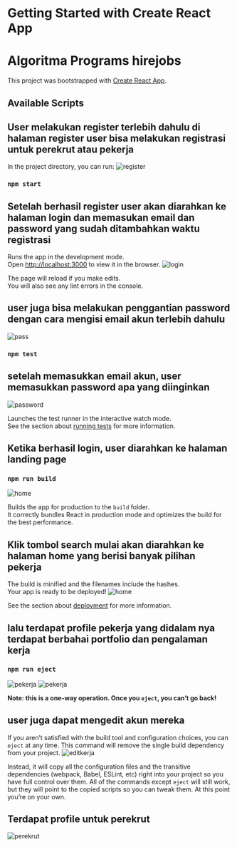 # Getting Started with Create React App
# Algoritma Programs hirejobs

This project was bootstrapped with [Create React App](https://github.com/facebook/create-react-app).

## Available Scripts
## User melakukan register terlebih dahulu di halaman register user bisa melakukan registrasi untuk perekrut atau pekerja

In the project directory, you can run:
![register](https://github.com/aliefabdussalam/week3/blob/main/register%20pekerja%20web.PNG?raw=true)

### `npm start`
## Setelah berhasil register user  akan diarahkan ke halaman login dan memasukan email dan password yang sudah ditambahkan waktu registrasi

Runs the app in the development mode.\
Open [http://localhost:3000](http://localhost:3000) to view it in the browser.
![login](https://github.com/aliefabdussalam/week3/blob/main/login.PNG?raw=true)

The page will reload if you make edits.\
You will also see any lint errors in the console.
## user juga bisa melakukan penggantian password dengan cara mengisi email akun terlebih dahulu
![pass](https://github.com/aliefabdussalam/week3/blob/main/reset%20password%20web.PNG?raw=true)

### `npm test`
## setelah memasukkan email akun, user memasukkan password apa yang diinginkan
![password](https://github.com/aliefabdussalam/week3/blob/main/konfirmasi%20pass%20web.PNG?raw=true)

Launches the test runner in the interactive watch mode.\
See the section about [running tests](https://facebook.github.io/create-react-app/docs/running-tests) for more information.
## Ketika berhasil login, user diarahkan ke halaman landing page 

### `npm run build`
![home](https://github.com/aliefabdussalam/week3/blob/main/konfirmasi%20pass%20web.PNG?raw=true)

Builds the app for production to the `build` folder.\
It correctly bundles React in production mode and optimizes the build for the best performance.
## Klik tombol search mulai akan diarahkan ke halaman home yang berisi banyak pilihan pekerja

The build is minified and the filenames include the hashes.\
Your app is ready to be deployed!
![home](https://github.com/aliefabdussalam/week3/blob/main/home%20web.PNG?raw=true)

See the section about [deployment](https://facebook.github.io/create-react-app/docs/deployment) for more information.
## lalu terdapat profile pekerja yang didalam nya terdapat berbahai portfolio dan pengalaman kerja

### `npm run eject`
![pekerja](https://github.com/aliefabdussalam/week3/blob/main/profile%20pekerja%20portfolio%20web.PNG?raw=true)
![pekerja](https://github.com/aliefabdussalam/week3/blob/main/profile%20pekerja%20pengalaman%20web.PNG?raw=true)

**Note: this is a one-way operation. Once you `eject`, you can’t go back!**
## user juga dapat mengedit akun mereka

If you aren’t satisfied with the build tool and configuration choices, you can `eject` at any time. This command will remove the single build dependency from your project.
![editkerja](https://github.com/aliefabdussalam/week3/blob/main/edit%20profile%20pekerja.PNG?raw=true)

Instead, it will copy all the configuration files and the transitive dependencies (webpack, Babel, ESLint, etc) right into your project so you have full control over them. All of the commands except `eject` will still work, but they will point to the copied scripts so you can tweak them. At this point you’re on your own.
## Terdapat profile untuk perekrut 
![perekrut](https://github.com/aliefabdussalam/week3/blob/main/profile%20perekrut%20web.PNG?raw=true)